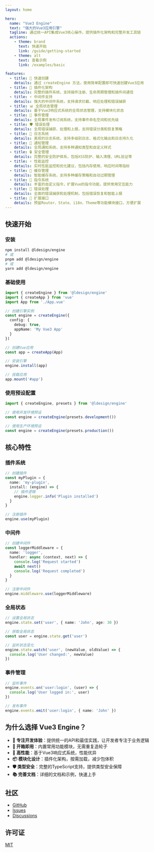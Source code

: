 ```yaml
---
layout: home

hero:
  name: "Vue3 Engine"
  text: "强大的Vue3应用引擎"
  tagline: 通过统一API集成Vue3核心操作，提供插件化架构和完整开发工具链
  actions:
    - theme: brand
      text: 快速开始
      link: /guide/getting-started
    - theme: alt
      text: 查看示例
      link: /examples/basic

features:
  - title: 🚀 快速创建
    details: 通过 createEngine 方法，使用简单配置即可快速创建Vue3应用
  - title: 🔌 插件化架构
    details: 完整的插件系统，支持插件注册、生命周期管理和插件间通信
  - title: ⚡ 中间件支持
    details: 强大的中间件系统，支持请求拦截、响应处理和错误捕获
  - title: 📊 全局状态管理
    details: 基于Vue3响应式系统的全局状态管理，支持模块化状态
  - title: 🎯 事件管理
    details: 全局事件发布订阅系统，支持事件命名空间和优先级
  - title: 🛡️ 错误处理
    details: 全局错误捕获、处理和上报，支持错误分类和恢复策略
  - title: 📝 日志系统
    details: 美观的日志系统，支持多级别日志、格式化输出和日志持久化
  - title: 🔔 通知管理
    details: 全局通知系统，支持多种通知类型和自定义样式
  - title: 🔒 安全管理
    details: 完整的安全防护体系，包括XSS防护、输入清理、URL验证等
  - title: ⚡ 性能监控
    details: 实时性能监控和优化建议，包括内存使用、响应时间等指标
  - title: 💾 缓存管理
    details: 智能缓存系统，支持多种缓存策略和自动过期管理
  - title: 🎯 指令系统
    details: 丰富的自定义指令，扩展Vue的指令功能，提供常用交互能力
  - title: 🚨 错误处理
    details: 全面的错误捕获和处理机制，包括错误恢复和智能上报
  - title: 🎨 扩展接口
    details: 预留Router、State、i18n、Theme等功能模块接口，方便扩展
---
```


## 快速开始

### 安装

```bash
npm install @ldesign/engine
# 或
pnpm add @ldesign/engine
# 或
yarn add @ldesign/engine
```

### 基础使用

```typescript
import { createEngine } from '@ldesign/engine'
import { createApp } from 'vue'
import App from './App.vue'

// 创建引擎实例
const engine = createEngine({
  config: {
    debug: true,
    appName: 'My Vue3 App'
  }
})

// 创建Vue应用
const app = createApp(App)

// 安装引擎
engine.install(app)

// 挂载应用
app.mount('#app')
```

### 使用预设配置

```typescript
import { createEngine, presets } from '@ldesign/engine'

// 使用开发环境预设
const engine = createEngine(presets.development())

// 使用生产环境预设
const engine = createEngine(presets.production())
```

## 核心特性

### 插件系统

```typescript
// 创建插件
const myPlugin = {
  name: 'my-plugin',
  install: (engine) => {
    // 插件逻辑
    engine.logger.info('Plugin installed')
  }
}

// 注册插件
engine.use(myPlugin)
```

### 中间件

```typescript
// 创建中间件
const loggerMiddleware = {
  name: 'logger',
  handler: async (context, next) => {
    console.log('Request started')
    await next()
    console.log('Request completed')
  }
}

// 注册中间件
engine.middleware.use(loggerMiddleware)
```

### 全局状态

```typescript
// 设置全局状态
engine.state.set('user', { name: 'John', age: 30 })

// 获取全局状态
const user = engine.state.get('user')

// 监听状态变化
engine.state.watch('user', (newValue, oldValue) => {
  console.log('User changed:', newValue)
})
```

### 事件管理

```typescript
// 监听事件
engine.events.on('user:login', (user) => {
  console.log('User logged in:', user)
})

// 发布事件
engine.events.emit('user:login', { name: 'John' })
```

## 为什么选择 Vue3 Engine？

- **🎯 专注开发体验**：提供统一的API和最佳实践，让开发者专注于业务逻辑
- **🔧 开箱即用**：内置常用功能模块，无需重复造轮子
- **🚀 高性能**：基于Vue3响应式系统，性能优异
- **📦 模块化设计**：插件化架构，按需加载，减少包体积
- **🛡️ 类型安全**：完整的TypeScript支持，提供类型安全保障
- **📚 完善文档**：详细的文档和示例，快速上手

## 社区

- [GitHub](https://github.com/ldesign/engine)
- [Issues](https://github.com/ldesign/engine/issues)
- [Discussions](https://github.com/ldesign/engine/discussions)

## 许可证

[MIT](https://github.com/ldesign/engine/blob/main/LICENSE)
